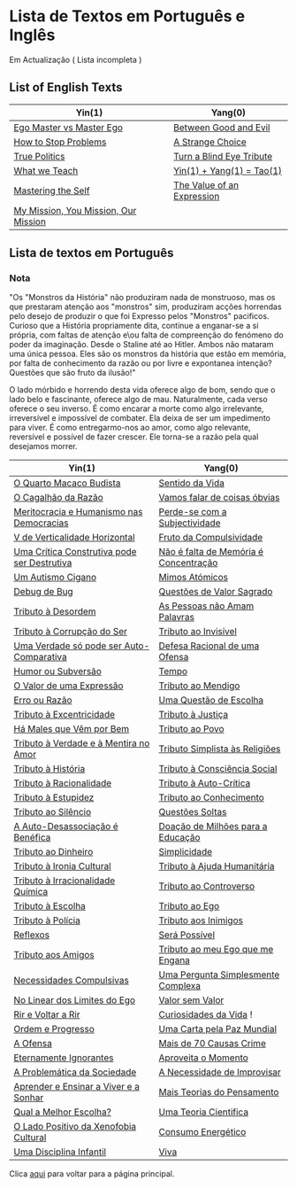 # Lista de Textos em Português e Inglês

Em Actualização ( Lista incompleta )

## List of English Texts

| Yin(1)                                           | Yang(0)                                                          |
| ------------------------------------------------ | ---------------------------------------------------------------- |
| [Ego Master vs Master Ego](./en/EgoMasters.md)   | [Between Good and Evil](./en/Between_Good_Evil.md)               |
| [How to Stop Problems](./en/Stop_Problems.md)    | [A Strange Choice](./en/Strange_Choice.md)                       |
| [True Politics](./en/True_Politics.md)           | [Turn a Blind Eye Tribute](./en/Turn_Eyes_Blind.md)              |
| [What we Teach](./en/What_We_Teadch.md)          | [Yin(1) + Yang(1) = Tao(1)](./en/Yin_Yang_Tao.md)                |
| [Mastering the Self](./en/Mastering_the_Self.md) | [The Value of an Expression](./en/The_Value_of_an_Expression.md) |
| [My Mission, You Mission, Our Mission](./en/Mission.md) | | 

## Lista de textos em Português

### Nota

"Os "Monstros da História" não produziram nada de monstruoso, mas os que prestaram atenção aos "monstros" sim, produziram acções horrendas pelo desejo de produzir o que foi Expresso pelos "Monstros" pacificos. Curioso que a História propriamente dita, continue a enganar-se a si própria, com faltas de atenção e\ou falta de compreenção do fenómeno do poder da imaginação. Desde o Staline até ao Hitler. Ambos não mataram uma única pessoa. Eles são os monstros da história que estão em memória, por falta de conhecimento da razão ou por livre e expontanea intenção? Questões que são fruto da ilusão!"

O lado mórbido e horrendo desta vida oferece algo de bom, sendo que o lado belo e fascinante, oferece algo de mau. Naturalmente, cada verso oferece o seu inverso. É como encarar a morte como algo irrelevante, irreversível e impossível de combater. Ela deixa de ser um impedimento para viver. É como entregarmo-nos ao amor, como algo relevante, reversível e possível de fazer crescer. Ele torna-se a razão pela qual desejamos morrer.

| Yin(1)                                                                                     | Yang(0)                                                                |
| ------------------------------------------------------------------------------------------ | ---------------------------------------------------------------------- |
| [O Quarto Macaco Budista](./pt/O_4_Macaco_Budista.md)                                      | [Sentido da Vida](./pt/Sentido_da_Vida.md)                             |
| [O Cagalhão da Razão](./pt/O_Cagalhão_Da_Razão.md)                                         | [Vamos falar de coisas óbvias](./pt/Vamos_falar_de_coisas_obvias.md)   |
| [Meritocracia e Humanismo nas Democracias](./pt/Meritocracia_e_Humanismo_na_Democracia.md) | [Perde-se com a Subjectividade](./pt/Perde-se_com_a_subjectividade.md) |
| [V de Verticalidade Horizontal](./pt/V_de_verticalidade_horizontal.md)                     | [Fruto da Compulsividade](./pt/Fruto_da_Compulsividade.md)             |
| [Uma Crítica Construtiva pode ser Destrutiva](./pt/Critica_construtiva_destrutiva.md)      | [Não é falta de Memória é Concentração](./pt/Falta_de_Memoria.md)      |
| [Um Autismo Cigano](./pt/Autismo_Cigano.md)                                                | [Mimos Atómicos](./pt/Mimos_Atomicos.md)                               |
| [Debug de Bug](./pt/Debug_the_Bug.md)                                                      | [Questões de Valor Sagrado](./pt/Questoes_de_valor_sagrado.md)         |
| [Tributo à Desordem](./pt/Tributo_a_Desordem.md)                                           | [As Pessoas não Amam Palavras](./pt/Pessoas_nao_amam_palavras.md)      |
| [Tributo à Corrupção do Ser](./pt/Corrupcao_do_ser.md)                                     | [Tributo ao Invisivel](./pt/Tributo_ao_Invisivel.md)                   |
| [Uma Verdade só pode ser Auto-Comparativa](./pt/Verdade_auto_comparativa.md)               | [Defesa Racional de uma Ofensa](./pt/Defesa_Racional_Ofensa.md)        |
| [Humor ou Subversão](./pt/Humor_Subversao.md)                                              | [Tempo](./pt/Tempo.md)                                                 |
| [O Valor de uma Expressão](./pt/Valor_Expressao.md)                                        | [Tributo ao Mendigo](./pt/Mendigar.md)                                 |
| [Erro ou Razão](./pt/Erro_ou_Razao.md)                                                     | [Uma Questão de Escolha](./pt/Questao_de_Escolha.md)                   |
| [Tributo à Excentricidade](./pt/Excentricidade.md)                                         | [Tributo à Justiça](./pt/Justica.md)                                   |
| [Há Males que Vêm por Bem](./pt/Males_Bem.md)                                              | [Tributo ao Povo](./pt/Povo.md)                                        |
| [Tributo à Verdade e à Mentira no Amor](./pt/Verdade_Mentira_Amor.md)                      | [Tributo Simplista às Religiões](./pt/Religiao.md)                     |
| [Tributo à História](./pt/Historia.md)                                                     | [Tributo à Consciência Social](./pt/Consciencia_Social.md)             |
| [Tributo à Racionalidade](./pt/Racionalidade.md)                                           | [Tributo à Auto-Crítica](./pt/Auto_Critica.md)                         |
| [Tributo à Estupidez](./pt/Estupidez.md)                                                   | [Tributo ao Conhecimento](./pt/Conhecimento.md)                        |
| [Tributo ao Silêncio](./pt/Silencio.md)                                                    | [Questões Soltas](./pt/Questoes_Soltas.md)                             |
| [A Auto-Desassociação é Benéfica](./pt/Desassocia.md)                                      | [Doação de Milhões para a Educação](./pt/Milhoes_Educa.md)             |
| [Tributo ao Dinheiro](./pt/Dinheiro.md)                                                    | [Simplicidade](./pt/Simplicidade.md)                                   |
| [Tributo à Ironia Cultural](./pt/Ironia_Cultural.md)                                       | [Tributo à Ajuda Humanitária](./pt/Ajuda_Humanitaria.md)               |
| [Tributo à Irracionalidade Química](./pt/Irracionalidade_Quimica.md)                       | [Tributo ao Controverso](./pt/Controverso.md)                          |
| [Tributo à Escolha](./pt/Escolha.md)                                                       | [Tributo ao Ego](./pt/Ego.md)                                          |
| [Tributo à Polícia](./pt/Policia.md)                                                       | [Tributo aos Inimigos](./pt/Inimigos.md)                               |
| [Reflexos](./pt/Reflexos.md)                                                               | [Será Possível](./pt/Possivel.md)                                      |
| [Tributo aos Amigos](./pt/Amigos.md)                                                       | [Tributo ao meu Ego que me Engana](./pt/Engana_Ego.md)                 |
| [Necessidades Compulsivas](./pt/Necessidades.md)                                           | [Uma Pergunta Simplesmente Complexa](./pt/Pergunta_Complexa.md)        |
| [No Linear dos Limites do Ego](./pt/Limites_Ego.md)                                        | [Valor sem Valor](./pt/Valor_sem_Valor.md)                             |
| [Rir e Voltar a Rir](./pt/Rir.md)                                                          | [Curiosidades da Vida](./pt/Curiosidade_Vida.md) !                     |
| [Ordem e Progresso](./pt/Ordem_Progresso.md)                                               | [Uma Carta pela Paz Mundial](./pt/Carta_Paz_Mundial.md)                |
| [A Ofensa](./pt/A_Ofensa.md)                                                               | [Mais de 70 Causas Crime](./pt/70_Causas_Crime.md)                     |
| [Eternamente Ignorantes](./pt/Eternamente_Ignorantes.md)                                   | [Aproveita o Momento](./pt/Aproveita_o_Momento.md)                     |
| [A Problemática da Sociedade](./pt/A_Problematica_da_Sociedade.md)                         | [A Necessidade de Improvisar](./pt/A_necessidade_de_Improvisar)        |
| [Aprender e Ensinar a Viver e a Sonhar](./pt/Aprender_Ensinar_Viver_Sonhar.md)             | [Mais Teorias do Pensamento](./pt/Mais_teorias_do_pensamento.md)       |
| [Qual a Melhor Escolha?](./pt/Qual_a_Melhor_Escolha.md)                                    | [Uma Teoria Cientifica](./pt/Uma_Teoria_Cientifica.md)                 |
| [O Lado Positivo da Xenofobia Cultural](./pt/O_Lado_Positivo.md)                           | [Consumo Energético](./pt/Consumo_Energetico.md)                       |
| [Uma Disciplina Infantil](./pt/Uma_Disciplina_Infantil.md) | [Viva](./pt/Viva.md) | 

Clica [aqui](../README.md) para voltar para a página principal.
